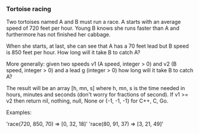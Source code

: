 ﻿### Tortoise racing ###

Two tortoises named A and B must run a race. A starts with an average speed of 720 feet per hour. Young B knows she runs faster than A and furthermore has not finished her cabbage.

When she starts, at last, she can see that A has a 70 feet lead but B speed is 850 feet per hour. How long will it take B to catch A?

More generally: given two speeds v1 (A speed, integer > 0) and v2 (B speed, integer > 0) and a lead g (integer > 0) how long will it take B to catch A?

The result will be an array [h, mn, s] where h, mn, s is the time needed in hours, minutes and seconds (don't worry for fractions of second). If v1 >= v2 then return nil, nothing, null, None or {-1, -1, -1} for C++, C, Go.

Examples:

'race(720, 850, 70) => [0, 32, 18]'
'race(80, 91, 37) => [3, 21, 49]'